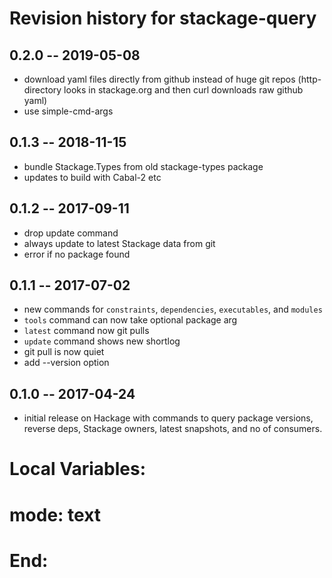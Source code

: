 # Revision history for stackage-query

## 0.2.0  -- 2019-05-08
- download yaml files directly from github instead of huge git repos
  (http-directory looks in stackage.org and then curl downloads raw github yaml)
- use simple-cmd-args

## 0.1.3  -- 2018-11-15
- bundle Stackage.Types from old stackage-types package
- updates to build with Cabal-2 etc

## 0.1.2  -- 2017-09-11
* drop update command
* always update to latest Stackage data from git
* error if no package found

## 0.1.1  -- 2017-07-02

* new commands for `constraints`, `dependencies`, `executables`, and `modules`
* `tools` command can now take optional package arg
* `latest` command now git pulls
* `update` command shows new shortlog
* git pull is now quiet
* add --version option

## 0.1.0  -- 2017-04-24

* initial release on Hackage with commands to query package versions,
  reverse deps, Stackage owners, latest snapshots, and no of consumers.

# Local Variables:
# mode: text
# End:
